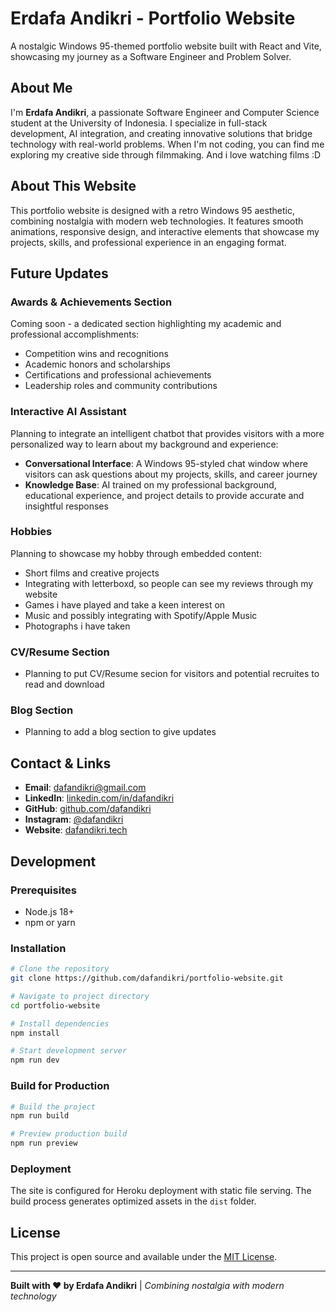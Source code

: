 # Erdafa Andikri - Portfolio Website

A nostalgic Windows 95-themed portfolio website built with React and Vite, showcasing my journey as a Software Engineer and Problem Solver.

## About Me

I'm **Erdafa Andikri**, a passionate Software Engineer and Computer Science student at the University of Indonesia. I specialize in full-stack development, AI integration, and creating innovative solutions that bridge technology with real-world problems. When I'm not coding, you can find me exploring my creative side through filmmaking. And i love watching films :D

## About This Website

This portfolio website is designed with a retro Windows 95 aesthetic, combining nostalgia with modern web technologies. It features smooth animations, responsive design, and interactive elements that showcase my projects, skills, and professional experience in an engaging format.

## Future Updates

### Awards & Achievements Section

Coming soon - a dedicated section highlighting my academic and professional accomplishments:

- Competition wins and recognitions
- Academic honors and scholarships
- Certifications and professional achievements
- Leadership roles and community contributions

### Interactive AI Assistant

Planning to integrate an intelligent chatbot that provides visitors with a more personalized way to learn about my background and experience:

- **Conversational Interface**: A Windows 95-styled chat window where visitors can ask questions about my projects, skills, and career journey
- **Knowledge Base**: AI trained on my professional background, educational experience, and project details to provide accurate and insightful responses

### Hobbies

Planning to showcase my hobby through embedded content:

- Short films and creative projects
- Integrating with letterboxd, so people can see my reviews through my website
- Games i have played and take a keen interest on
- Music and possibly integrating with Spotify/Apple Music
- Photographs i have taken

### CV/Resume Section

- Planning to put CV/Resume secion for visitors and potential recruites to read and download

### Blog Section

- Planning to add a blog section to give updates

## Contact & Links

- **Email**: [dafandikri@gmail.com](mailto:dafandikri@gmail.com)
- **LinkedIn**: [linkedin.com/in/dafandikri](https://linkedin.com/in/dafandikri)
- **GitHub**: [github.com/dafandikri](https://github.com/dafandikri)
- **Instagram**: [@dafandikri](https://instagram.com/dafandikri)
- **Website**: [dafandikri.tech](https://dafandikri.tech)

## Development

### Prerequisites

- Node.js 18+
- npm or yarn

### Installation

```bash
# Clone the repository
git clone https://github.com/dafandikri/portfolio-website.git

# Navigate to project directory
cd portfolio-website

# Install dependencies
npm install

# Start development server
npm run dev
```

### Build for Production

```bash
# Build the project
npm run build

# Preview production build
npm run preview
```

### Deployment

The site is configured for Heroku deployment with static file serving. The build process generates optimized assets in the `dist` folder.

## License

This project is open source and available under the [MIT License](LICENSE).

---

**Built with ❤️ by Erdafa Andikri** | _Combining nostalgia with modern technology_

